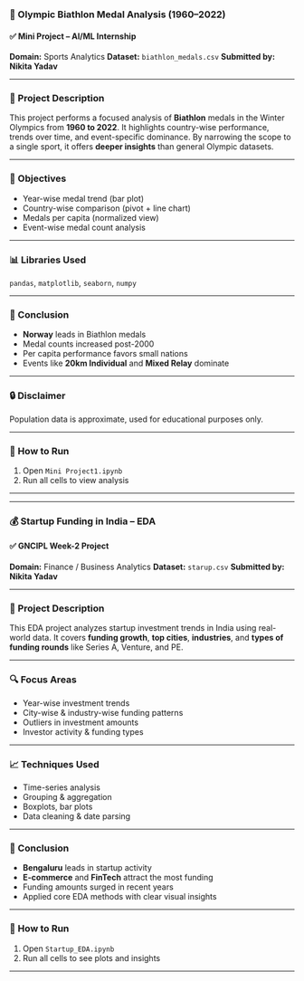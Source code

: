 ### 🏅 Olympic Biathlon Medal Analysis (1960–2022)

#### ✅ Mini Project – AI/ML Internship

**Domain:** Sports Analytics
**Dataset:** `biathlon_medals.csv`
**Submitted by:** **Nikita Yadav**

---

### 📌 Project Description

This project performs a focused analysis of **Biathlon** medals in the Winter Olympics from **1960 to 2022**. It highlights country-wise performance, trends over time, and event-specific dominance. By narrowing the scope to a single sport, it offers **deeper insights** than general Olympic datasets.

---

### 🧠 Objectives

* Year-wise medal trend (bar plot)
* Country-wise comparison (pivot + line chart)
* Medals per capita (normalized view)
* Event-wise medal count analysis

---

### 📊 Libraries Used

`pandas`, `matplotlib`, `seaborn`, `numpy`

---

### 📝 Conclusion

* **Norway** leads in Biathlon medals
* Medal counts increased post-2000
* Per capita performance favors small nations
* Events like **20km Individual** and **Mixed Relay** dominate

---

### 🔒 Disclaimer

Population data is approximate, used for educational purposes only.

---

### 🚀 How to Run

1. Open `Mini Project1.ipynb`
2. Run all cells to view analysis

---

---

### 💰 Startup Funding in India – EDA

#### ✅ GNCIPL Week-2 Project

**Domain:** Finance / Business Analytics
**Dataset:** `starup.csv`
**Submitted by:** **Nikita Yadav**

---

### 📌 Project Description

This EDA project analyzes startup investment trends in India using real-world data. It covers **funding growth**, **top cities**, **industries**, and **types of funding rounds** like Series A, Venture, and PE.

---

### 🔍 Focus Areas

* Year-wise investment trends
* City-wise & industry-wise funding patterns
* Outliers in investment amounts
* Investor activity & funding types

---

### 📈 Techniques Used

* Time-series analysis
* Grouping & aggregation
* Boxplots, bar plots
* Data cleaning & date parsing

---

### 📝 Conclusion

* **Bengaluru** leads in startup activity
* **E-commerce** and **FinTech** attract the most funding
* Funding amounts surged in recent years
* Applied core EDA methods with clear visual insights

---

### 🚀 How to Run

1. Open `Startup_EDA.ipynb`
2. Run all cells to see plots and insights

---


